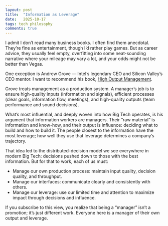 ```yaml
---
layout: post
title:  "Information as Leverage"
date:   2025-10-17
tags: tech philosophy
comments: true
---
```


I admit I don’t read many business books. I often find them anecdotal. They’re fine as entertainment, though I’d rather play games. But as career advice, they usually feel empty, overfitting into some neat-sounding narrative where your mileage may vary a lot, and your odds might not be better than Vegas.

One exception is Andrew Grove — Intel’s legendary CEO and Silicon Valley’s CEO mentor. I want to recommend his book, [High Output Management](https://www.amazon.com/High-Output-Management-Andrew-Grove-ebook/dp/B015VACHOK).

Grove treats management as a production system. A manager’s job is to ensure high-quality inputs (information and signals), efficient processes (clear goals, information flow, meetings), and high-quality outputs (team performance and sound decisions).

What’s most influential, and deeply woven into how Big Tech operates, is his argument that information workers are managers. Their “raw material” is information and know-how, and their output is influence: deciding what to build and how to build it. The people closest to the information have the most leverage; how well they use that leverage determines a company’s trajectory.

That idea led to the distributed-decision model we see everywhere in modern Big Tech: decisions pushed down to those with the best information. But for that to work, each of us must:

- Manage our own production process: maintain input quality, decision quality, and throughput.
- Manage our interfaces: communicate clearly and consistently with others.
- Manage our leverage: use our limited time and attention to maximize impact through decisions and influence.

If you subscribe to this view, you realize that being a “manager” isn’t a promotion; it’s just different work. Everyone here is a manager of their own output and leverage.


